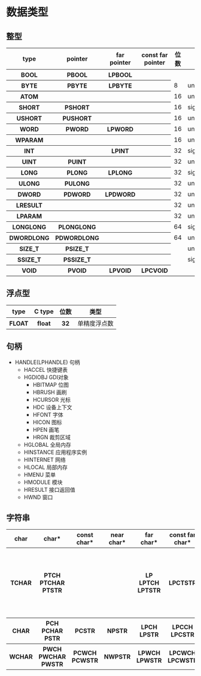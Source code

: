 # 数据类型

## 整型
<table>
	<thead>
		<tr><th>type</th><th>pointer</th><th>far pointer</th><th>const far pointer</th><th>位数</th><th>符号</th></tr>
	</thead>
	<tbody>
		<tr><th>BOOL</th><th>PBOOL</th><th>LPBOOL</th><th></th><td></td><td></td></tr>
		<tr><th>BYTE</th><th>PBYTE</th><th>LPBYTE</th><th></th><td>8</td><td>unsigned</td></tr>
		<tr><th>ATOM</th><th></th><th></th><th></th><td>16</td><td>unsigned</td></tr>
		<tr><th>SHORT</th><th>PSHORT</th><th></th><th></th><td>16</td><td>signed</td></tr>
		<tr><th>USHORT</th><th>PUSHORT</th><th></th><th></th><td>16</td><td>unsigned</td></tr>
		<tr><th>WORD</th><th>PWORD</th><th>LPWORD</th><th></th><td>16</td><td>unsigned</td></tr>
		<tr><th>WPARAM</th><th></th><th></th><th></th><td>16</td><td>unsigned</td></tr>
		<tr><th>INT</th><th></th><th>LPINT</th><th></th><td>32</td><td>signed</td></tr>
		<tr><th>UINT</th><th>PUINT</th><th></th><th></th><td>32</td><td>unsigned</td></tr>
		<tr><th>LONG</th><th>PLONG</th><th>LPLONG</th><th></th><td>32</td><td>signed</td></tr>
		<tr><th>ULONG</th><th>PULONG</th><th></th><th></th><td>32</td><td>unsigned</td></tr>
		<tr><th>DWORD</th><th>PDWORD</th><th>LPDWORD</th><th></th><td>32</td><td>unsigned</td></tr>
		<tr><th>LRESULT</th><th></th><th></th><th></th><td>32</td><td>unsigned</td></tr>
		<tr><th>LPARAM</th><th></th><th></th><th></th><td>32</td><td>unsigned</td></tr>
		<tr><th>LONGLONG</th><th>PLONGLONG</th><th></th><th></th><td>64</td><td>signed</td></tr>
		<tr><th>DWORDLONG</th><th>PDWORDLONG</th><th></th><th></th><td>64</td><td>unsigned</td></tr>
		<tr><th>SIZE_T</th><th>PSIZE_T</th><th></th><th></th><td></td><td>unsigned</td></tr>
		<tr><th>SSIZE_T</th><th>PSSIZE_T</th><th></th><th></th><td></td><td>signed</td></tr>
		<tr><th>VOID</th><th>PVOID</th><th>LPVOID</th><th>LPCVOID</th><td></td><td></td></tr>
	</tbody>
</table>

## 浮点型

<table>
	<thead>
		<tr><th>type</th><th>C type</th><th>位数</th><th>类型</th></tr>
	</thead>
	<tbody>
		<tr><th>FLOAT</th><th>float</th><th>32</th><td>单精度浮点数</td></tr>
	</tbody>
</table>

## 句柄
- HANDLE(LPHANDLE) 句柄
    - HACCEL 快捷键表
    - HGDIOBJ GDI对象
        - HBITMAP 位图
        - HBRUSH 画刷
        - HCURSOR 光标
        - HDC 设备上下文
        - HFONT 字体
        - HICON 图标
        - HPEN 画笔
        - HRGN 裁剪区域
    - HGLOBAL 全局内存
    - HINSTANCE 应用程序实例
    - HINTERNET 网络
    - HLOCAL 局部内存
    - HMENU 菜单
    - HMODULE 模块
    - HRESULT 接口返回值
    - HWND 窗口

## 字符串
<table>
	<thead>
		<tr><th>char</th><th>char*</th><th>const char*</th><th>near char*</th><th>far char*</th><th>const far char*</th><th>描述</th></tr>
	</thead>
	<tbody>
		<tr><th>TCHAR</th><th>PTCH<br/>PTCHAR<br/>PTSTR</th><th></th><th></th><th>LP<br/>LPTCH<br/>LPTSTR</th><th>LPCTSTR</th><td>在UNICODE环境下表示WCHAR<br/>在ANSI环境下表示CHAR</td></tr>
		<tr><th>CHAR</th><th>PCH<br/>PCHAR<br/>PSTR</th><th>PCSTR</th><th>NPSTR</th><th>LPCH<br/>LPSTR</th><th>LPCCH<br/>LPCSTR</th><td>ANSI字符</td></tr>
		<tr><th>WCHAR</th><th>PWCH<br/>PWCHAR<br/>PWSTR</th><th>PCWCH<br/>PCWSTR</th><th>NWPSTR</th><th>LPWCH<br/>LPWSTR</th><th>LPCWCH<br/>LPCWSTR</th><td>UNICODE字符</td></tr>
	</tbody>
</table>
